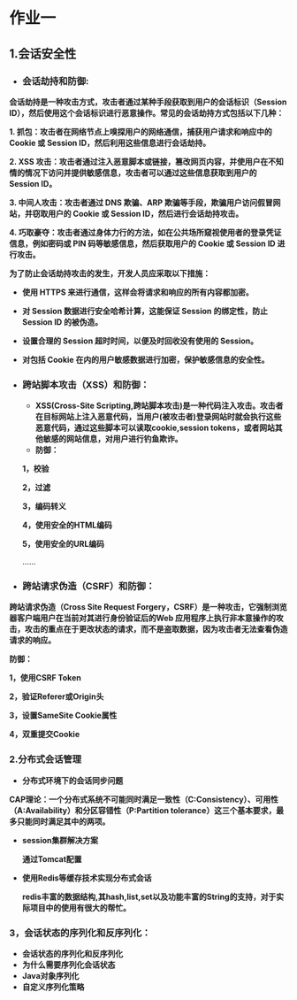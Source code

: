 # 作业一
## 1.会话安全性
- ### 会话劫持和防御:
**会话劫持是一种攻击方式，攻击者通过某种手段获取到用户的会话标识（Session ID），然后使用这个会话标识进行恶意操作。常见的会话劫持方式包括以下几种：**

**1. 抓包：攻击者在网络节点上嗅探用户的网络通信，捕获用户请求和响应中的 Cookie 或 Session ID，然后利用这些信息进行会话劫持。**

**2. XSS 攻击：攻击者通过注入恶意脚本或链接，篡改网页内容，并使用户在不知情的情况下访问并提供敏感信息，攻击者可以通过这些信息获取到用户的 Session ID。**

**3. 中间人攻击：攻击者通过 DNS 欺骗、ARP 欺骗等手段，欺骗用户访问假冒网站，并窃取用户的 Cookie 或 Session ID，然后进行会话劫持攻击。**

**4. 巧取豪夺：攻击者通过身体力行的方法，如在公共场所窥视使用者的登录凭证信息，例如密码或 PIN 码等敏感信息，然后获取用户的 Cookie 或 Session ID 进行攻击。**

**为了防止会话劫持攻击的发生，开发人员应采取以下措施：**

- **使用 HTTPS 来进行通信，这样会将请求和响应的所有内容都加密。**

- **对 Session 数据进行安全哈希计算，这能保证 Session 的绑定性，防止 Session ID 的被伪造。**

- **设置合理的 Session 超时时间，以便及时回收没有使用的 Session。**

- **对包括 Cookie 在内的用户敏感数据进行加密，保护敏感信息的安全性。**

- ### 跨站脚本攻击（XSS）和防御：

  - **XSS(Cross-Site Scripting,跨站脚本攻击)是一种代码注入攻击。攻击者在目标网站上注入恶意代码，当用户(被攻击者)登录网站时就会执行这些恶意代码，通过这些脚本可以读取cookie,session tokens，或者网站其他敏感的网站信息，对用户进行钓鱼欺诈。**
  - **防御：**
  
  **1，校验**
  
  **2，过滤**
  
  **3，编码转义**
  
  **4，使用安全的HTML编码**
  
  **5，使用安全的URL编码**
  
  ......
  
- ### 跨站请求伪造（CSRF）和防御：
**跨站请求伪造（Cross Site Request Forgery，CSRF）是一种攻击，它强制浏览器客户端用户在当前对其进行身份验证后的Web 应用程序上执行非本意操作的攻击，攻击的重点在于更改状态的请求，而不是盗取数据，因为攻击者无法查看伪造请求的响应。**

**防御：**

**1，使用CSRF Token**

**2，验证Referer或Origin头**

**3，设置SameSite Cookie属性**

**4，双重提交Cookie**

### 2.分布式会话管理

- **分布式环境下的会话同步问题**

**CAP理论：一个分布式系统不可能同时满足一致性（C:Consistency）、可用性（A:Availability）和分区容错性（P:Partition tolerance）这三个基本要求，最多只能同时满足其中的两项。**

- **session集群解决方案**

  **通过Tomcat配置**
  
- **使用Redis等缓存技术实现分布式会话**

  **redis丰富的数据结构,其hash,list,set以及功能丰富的String的支持，对于实际项目中的使用有很大的帮忙。**
  
### 3，会话状态的序列化和反序列化：
  - **会话状态的序列化和反序列化**
  - **为什么需要序列化会话状态**
  - **Java对象序列化**
  - **自定义序列化策略**





